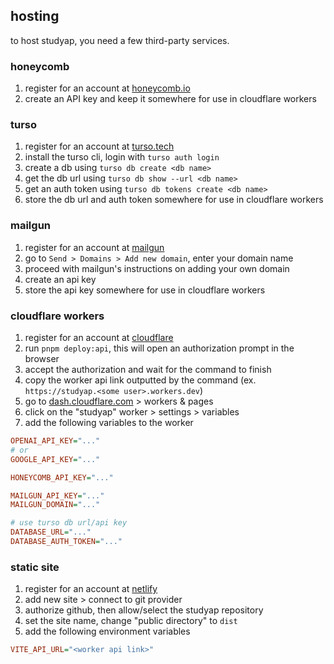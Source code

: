 ## hosting

to host studyap, you need a few third-party services.

### honeycomb

1. register for an account at [honeycomb.io](https://honeycomb.io)
2. create an API key and keep it somewhere for use in cloudflare workers

### turso

1. register for an account at [turso.tech](https://turso.tech)
2. install the turso cli, login with `turso auth login`
3. create a db using `turso db create <db name>`
4. get the db url using `turso db show --url <db name>`
5. get an auth token using `turso db tokens create <db name>`
6. store the db url and auth token somewhere for use in cloudflare workers

### mailgun

1. register for an account at [mailgun](https://www.mailgun.com/)
2. go to `Send > Domains > Add new domain`, enter your domain name
3. proceed with mailgun's instructions on adding your own domain
4. create an api key
5. store the api key somewhere for use in cloudflare workers

### cloudflare workers

1. register for an account at [cloudflare](https://www.cloudflare.com)
2. run `pnpm deploy:api`, this will open an authorization prompt in the browser
3. accept the authorization and wait for the command to finish
4. copy the worker api link outputted by the command (ex. `https://studyap.<some user>.workers.dev`)
5. go to [dash.cloudflare.com](https://dash.cloudflare.com) > workers & pages
6. click on the "studyap" worker > settings > variables
7. add the following variables to the worker

```ini
OPENAI_API_KEY="..."
# or
GOOGLE_API_KEY="..."

HONEYCOMB_API_KEY="..."

MAILGUN_API_KEY="..."
MAILGUN_DOMAIN="..."

# use turso db url/api key
DATABASE_URL="..."
DATABASE_AUTH_TOKEN="..."
```

### static site

1. register for an account at [netlify](https://www.netlify.com/)
2. add new site > connect to git provider
3. authorize github, then allow/select the studyap repository
4. set the site name, change "public directory" to `dist`
5. add the following environment variables

```ini
VITE_API_URL="<worker api link>"
```

